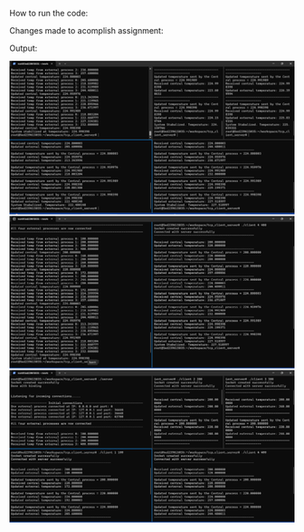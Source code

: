 How to run the code:

Changes made to acomplish assignment:

Output:

![sample_run_all_process](p1.png)
![sample_run_zoom_iin](p3.png)
![sample_run.png](p2.png)
